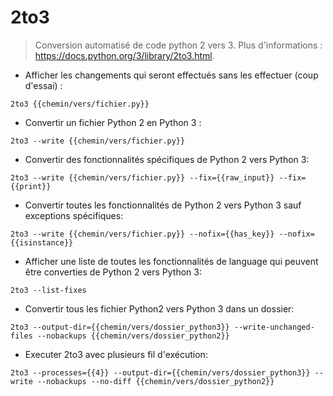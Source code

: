 # 2to3

> Conversion automatisé de code python 2 vers 3.
> Plus d'informations : <https://docs.python.org/3/library/2to3.html>.

- Afficher les changements qui seront effectués sans les effectuer (coup d'essai) :

`2to3 {{chemin/vers/fichier.py}}`

- Convertir un fichier Python 2 en Python 3 :

`2to3 --write {{chemin/vers/fichier.py}}`

- Convertir des fonctionnalités spécifiques de Python 2 vers Python 3:

`2to3 --write {{chemin/vers/fichier.py}} --fix={{raw_input}} --fix={{print}}`

- Convertir toutes les fonctionnalités de Python 2 vers Python 3 sauf exceptions spécifiques:

`2to3 --write {{chemin/vers/fichier.py}} --nofix={{has_key}} --nofix={{isinstance}}`

- Afficher une liste de toutes les fonctionnalités de language qui peuvent être converties de Python 2 vers Python 3:

`2to3 --list-fixes`

- Convertir tous les fichier Python2 vers Python 3 dans un dossier:

`2to3 --output-dir={{chemin/vers/dossier_python3}} --write-unchanged-files --nobackups {{chemin/vers/dossier_python2}}`

- Executer 2to3 avec plusieurs fil d'exécution:

`2to3 --processes={{4}} --output-dir={{chemin/vers/dossier_python3}} --write --nobackups --no-diff {{chemin/vers/dossier_python2}}`
